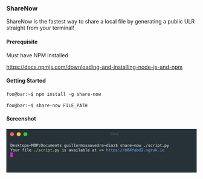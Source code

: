 ### ShareNow

ShareNow is the fastest way to share a local file by generating a public ULR straight from your terminal!

#### Prerequisite

Must have NPM installed

https://docs.npmjs.com/downloading-and-installing-node-js-and-npm

#### Getting Started

```console
foo@bar:~$ npm install -g share-now
```

```console
foo@bar:~$ share-now FILE_PATH
```

#### Screenshot
![CLI display](/cli-screenshot.png)
